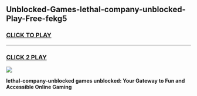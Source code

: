 
## Unblocked-Games-lethal-company-unblocked-Play-Free-fekg5
<h3>
<a href="https://premium76.site?title=lethal-company-unblocked&ref=10A">CLICK TO PLAY</a></h3>
<hr>

<h3>
<a href="https://premium76.site?title=lethal-company-unblocked&ref=10A">CLICK 2 PLAY</a>
  
</h3>

<a href="https://premium76.site?title=lethal-company-unblocked&ref=10A"><img src="https://clearcache.store/games.png"></a>


**lethal-company-unblocked games unblocked: Your Gateway to Fun and Accessible Online Gaming**
